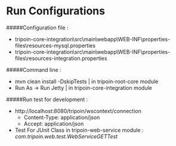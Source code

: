 # Run Configurations

#####Configuration file :
* tripoin-core-integration\src\main\webapp\WEB-INF\properties-files\resources-mysql.properties
* tripoin-core-integration\src\main\webapp\WEB-INF\properties-files\resources-integration.properties

#####Command line :
* mvn clean install -DskipTests | in tripoin-root-core module
* Run As -> Run Jetty | in tripoin-core-integration module

#####Run test for development :
* http://localhost:8080/tripoin/wscontext/connection
	* Content-Type: application/json
	* Accept: application/json
* Test For JUnit Class in tripoin-web-service module :
  *com.tripoin.web.test.WebServiceGETTest*